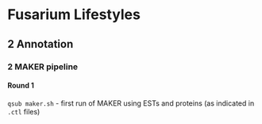 # Fusarium Lifestyles

## 2 Annotation
### 2 MAKER pipeline
#### Round 1

`qsub maker.sh` - first run of MAKER using ESTs and proteins (as indicated in `.ctl` files)


